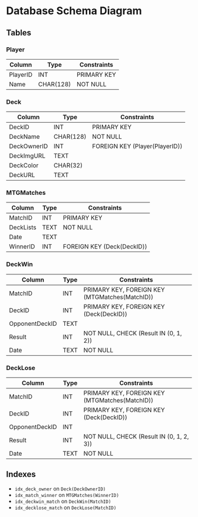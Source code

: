 # Database Schema Diagram

## Tables

### Player

| Column   | Type      | Constraints |
| -------- | --------- | ----------- |
| PlayerID | INT       | PRIMARY KEY |
| Name     | CHAR(128) | NOT NULL    |

### Deck

| Column      | Type      | Constraints                    |
| ----------- | --------- | ------------------------------ |
| DeckID      | INT       | PRIMARY KEY                    |
| DeckName    | CHAR(128) | NOT NULL                       |
| DeckOwnerID | INT       | FOREIGN KEY (Player(PlayerID)) |
| DeckImgURL  | TEXT      |                                |
| DeckColor   | CHAR(32)  |                                |
| DeckURL     | TEXT      |                                |

### MTGMatches

| Column    | Type | Constraints                |
| --------- | ---- | -------------------------- |
| MatchID   | INT  | PRIMARY KEY                |
| DeckLists | TEXT | NOT NULL                   |
| Date      | TEXT |                            |
| WinnerID  | INT  | FOREIGN KEY (Deck(DeckID)) |

### DeckWin

| Column         | Type | Constraints                                    |
| -------------- | ---- | ---------------------------------------------- |
| MatchID        | INT  | PRIMARY KEY, FOREIGN KEY (MTGMatches(MatchID)) |
| DeckID         | INT  | PRIMARY KEY, FOREIGN KEY (Deck(DeckID))        |
| OpponentDeckID | TEXT |                                                |
| Result         | INT  | NOT NULL, CHECK (Result IN (0, 1, 2))          |
| Date           | TEXT | NOT NULL                                       |

### DeckLose

| Column         | Type | Constraints                                    |
| -------------- | ---- | ---------------------------------------------- |
| MatchID        | INT  | PRIMARY KEY, FOREIGN KEY (MTGMatches(MatchID)) |
| DeckID         | INT  | PRIMARY KEY, FOREIGN KEY (Deck(DeckID))        |
| OpponentDeckID | INT  |                                                |
| Result         | INT  | NOT NULL, CHECK (Result IN (0, 1, 2, 3))       |
| Date           | TEXT | NOT NULL                                       |

## Indexes

- `idx_deck_owner` on `Deck(DeckOwnerID)`
- `idx_match_winner` on `MTGMatches(WinnerID)`
- `idx_deckwin_match` on `DeckWin(MatchID)`
- `idx_decklose_match` on `DeckLose(MatchID)`
